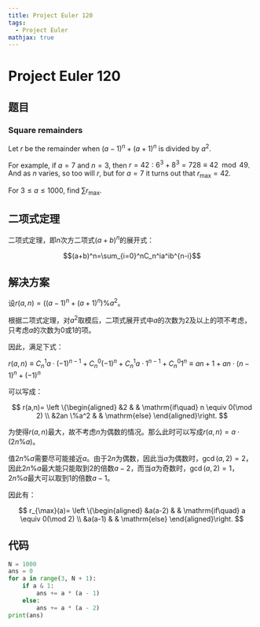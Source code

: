 ```yaml
---
title: Project Euler 120
tags:
  - Project Euler
mathjax: true
---
```

<escape><!-- more --></escape>
    


# Project Euler 120
## 题目
### Square remainders
Let $r$ be the remainder when $(a-1)^n + (a+1)^n$ is divided by $a^2$.

For example, if $a = 7$ and $n = 3$, then $r = 42: 6^3 + 8^3 = 728 \equiv 42 \mod 49$. And as $n$ varies, so too will $r$, but for $a = 7$ it turns out that $r_{\max} = 42$.

For $3 \le a \le 1000$, find $\sum r_{\max}$.

## 二项式定理
二项式定理，即$n$次方二项式$(a+b)^n$的展开式：

$$(a+b)^n=\sum_{i=0}^nC_n^ia^ib^{n-i}$$

## 解决方案

设$r(a,n)=((a-1)^n+(a+1)^n) \% a^2$。

根据二项式定理，对$a^2$取模后，二项式展开式中$a$的次数为$2$及以上的项不考虑，只考虑$a$的次数为$0$或$1$的项。

因此，满足下式：

$r(a,n) \equiv C_n^1a\cdot(-1)^{n-1}+C_n^0(-1)^n+C_n^1a\cdot 1^{n-1}+C_n^0 1^n\equiv an+1+an\cdot(n-1)^n+(-1)^n$

可以写成：

$$
r(a,n)=
\left \{\begin{aligned}
  &2  & & \mathrm{if\quad} n \equiv 0(\mod 2) \\
  &2an \%a^2 & & \mathrm{else}
\end{aligned}\right.
$$

为使得$r(a,n)$最大，故不考虑$n$为偶数的情况。那么此时可以写成$r(a,n)=a\cdot (2n \% a)$。

值$2n\%a$需要尽可能接近$a$。由于$2n$为偶数，因此当$a$为偶数时，$\gcd(a,2)=2$，因此$2n\%a$最大能只能取到$2$的倍数$a-2$，而当$a$为奇数时，$\gcd(a,2)=1$，$2n\%a$最大可以取到$1$的倍数$a-1$。

因此有：

$$
r_{\max}(a)=
\left \{\begin{aligned}
  &a(a-2)  & & \mathrm{if\quad} a \equiv 0(\mod 2) \\
  &a(a-1) & & \mathrm{else}
\end{aligned}\right.
$$


## 代码


```py
N = 1000
ans = 0
for a in range(3, N + 1):
    if a & 1:
        ans += a * (a - 1)
    else:
        ans += a * (a - 2)
print(ans)
```